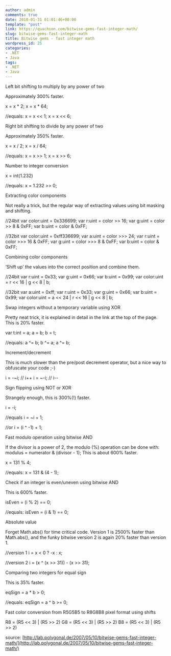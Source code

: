 ```yaml
---
author: admin
comments: true
date: 2010-01-31 01:01:46+00:00
template: "post"
link: https://quachson.com/bitwise-gems-fast-integer-math/
slug: bitwise-gems-fast-integer-math
title: Bitwise gems - fast integer math
wordpress_id: 25
categories:
- .NET
- Java
tags:
- .NET
- Java
---
```


Left bit shifting to multiply by any power of two

Approximately 300% faster.

x = x * 2;
x = x * 64;

//equals:
x = x << 1;
x = x << 6;

Right bit shifting to divide by any power of two

Approximately 350% faster.

x = x / 2;
x = x / 64;

//equals:
x = x >> 1;
x = x >> 6;

Number to integer conversion

x = int(1.232)

//equals:
x = 1.232 >> 0;

Extracting color components

Not really a trick, but the regular way of extracting values using bit masking and shifting.

//24bit
var color:uint = 0x336699;
var r:uint = color >> 16;
var g:uint = color >> 8 & 0xFF;
var b:uint = color & 0xFF;

//32bit
var color:uint = 0xff336699;
var a:uint = color >>> 24;
var r:uint = color >>> 16 & 0xFF;
var g:uint = color >>> 8 & 0xFF;
var b:uint = color & 0xFF;

Combining color components

‘Shift up’ the values into the correct position and combine them.

//24bit
var r:uint = 0x33;
var g:uint = 0x66;
var b:uint = 0x99;
var color:uint = r << 16 | g << 8 | b;

//32bit
var a:uint = 0xff;
var r:uint = 0x33;
var g:uint = 0x66;
var b:uint = 0x99;
var color:uint = a << 24 | r << 16 | g << 8 | b;

Swap integers without a temporary variable using XOR

Pretty neat trick, it is explained in detail in the link at the top of the page. This is 20% faster.

var t:int = a;
a = b;
b = t;

//equals:
a ^= b;
b ^= a;
a ^= b;

Increment/decrement

This is much slower than the pre/post decrement operator, but a nice way to obfuscate your code ;-)

i = -~i; // i++
i = ~-i; // i--

Sign flipping using NOT or XOR

Strangely enough, this is 300%(!) faster.

i = -i;

//equals
i = ~i + 1;

//or
i = (i ^ -1) + 1;

Fast modulo operation using bitwise AND

If the divisor is a power of 2, the modulo (%) operation can be done with:
modulus = numerator & (divisor - 1);
This is about 600% faster.

x = 131 % 4;

//equals:
x = 131 & (4 - 1);

Check if an integer is even/uneven using bitwise AND

This is 600% faster.

isEven = (i % 2) == 0;

//equals:
isEven = (i & 1) == 0;

Absolute value

Forget Math.abs() for time critical code. Version 1 is 2500% faster than Math.abs(), and the funky bitwise version 2 is again 20% faster than version 1.

//version 1
i = x < 0 ? -x : x;

//version 2
i = (x ^ (x >> 31)) - (x >> 31);

Comparing two integers for equal sign

This is 35% faster.

eqSign = a * b > 0;

//equals:
eqSign = a ^ b >= 0;

Fast color conversion from R5G5B5 to R8G8B8 pixel format using shifts

R8 = (R5 << 3) | (R5 >> 2)
G8 = (R5 << 3) | (R5 >> 2)
B8 = (R5 << 3) | (R5 >> 2)

source: [http://lab.polygonal.de/2007/05/10/bitwise-gems-fast-integer-math/](http://lab.polygonal.de/2007/05/10/bitwise-gems-fast-integer-math/)
